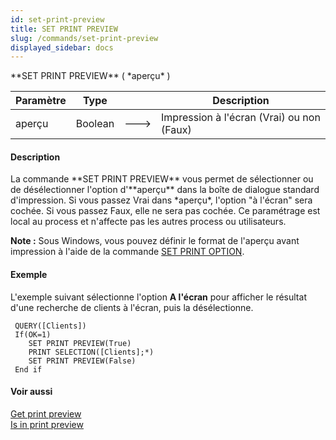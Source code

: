 ```yaml
---
id: set-print-preview
title: SET PRINT PREVIEW
slug: /commands/set-print-preview
displayed_sidebar: docs
---
```


<!--REF #_command_.SET PRINT PREVIEW.Syntax-->**SET PRINT PREVIEW** ( *aperçu* )<!-- END REF-->
<!--REF #_command_.SET PRINT PREVIEW.Params-->
| Paramètre | Type |  | Description |
| --- | --- | --- | --- |
| aperçu | Boolean | &#x1F852; | Impression à l'écran (Vrai) ou non (Faux) |

<!-- END REF-->

#### Description 

<!--REF #_command_.SET PRINT PREVIEW.Summary-->La commande **SET PRINT PREVIEW** vous permet de sélectionner ou de désélectionner l'option d'**aperçu** dans la boîte de dialogue standard d'impression.<!-- END REF--> Si vous passez Vrai dans *aperçu*, l'option "à l'écran" sera cochée. Si vous passez Faux, elle ne sera pas cochée. Ce paramétrage est local au process et n'affecte pas les autres process ou utilisateurs.

**Note :** Sous Windows, vous pouvez définir le format de l'aperçu avant impression à l'aide de la commande [SET PRINT OPTION](set-print-option.md).

#### Exemple 

L'exemple suivant sélectionne l'option **A l'écran** pour afficher le résultat d'une recherche de clients à l'écran, puis la désélectionne.

```4d
 QUERY([Clients])
 If(OK=1)
    SET PRINT PREVIEW(True)
    PRINT SELECTION([Clients];*)
    SET PRINT PREVIEW(False)
 End if
```

#### Voir aussi 

[Get print preview](get-print-preview.md)  
[Is in print preview](is-in-print-preview.md)  